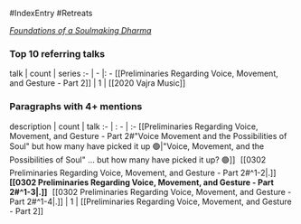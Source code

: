 #IndexEntry #Retreats

[_Foundations of a Soulmaking Dharma_](https://dharmaseed.org/retreats/3972/)

### Top 10 referring talks
talk | count | series
:- | - |: -
[[Preliminaries Regarding Voice, Movement, and Gesture - Part 2]] | 1 | [[2020 Vajra Music]]

### Paragraphs with 4+ mentions
description | count | talk
:- | : - | :-
[[Preliminaries Regarding Voice, Movement, and Gesture - Part 2#"Voice Movement and the Possibilities of Soul"  but how many have picked it up 🟢\|"Voice, Movement, and the Possibilities of Soul" ... but how many have picked it up? 🟢]] &nbsp;&nbsp;[[0302 Preliminaries Regarding Voice, Movement, and Gesture - Part 2#^1-2\|.]] &nbsp; **[[0302 Preliminaries Regarding Voice, Movement, and Gesture - Part 2#^1-3\|.]]** &nbsp; [[0302 Preliminaries Regarding Voice, Movement, and Gesture - Part 2#^1-4\|.]] | 1 | [[Preliminaries Regarding Voice, Movement, and Gesture - Part 2]]

